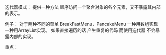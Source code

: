 迭代器模式：
提供一种方法 顺序访问一个聚合对象的各个元素，又不暴露其内部的表示。

例子：
对于两种不同的菜单 BreakFastMenu，PancakeMenu 
一种用数组实现 一种用ArrayList实现。
如果直接遍历的话 产生重复的代码 而使用迭代器 不会暴露内部的实现。

重点：
